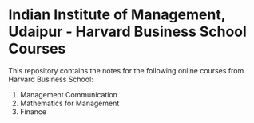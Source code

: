 # Indian Institute of Management, Udaipur - Harvard Business School Courses

This repository contains the notes for the following online courses from Harvard Business School:
1. Management Communication
2. Mathematics for Management
3. Finance


